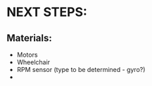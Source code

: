 # NEXT STEPS:
## Materials:
-   Motors
-   Wheelchair
-   RPM sensor (type to be determined - gyro?)
-   